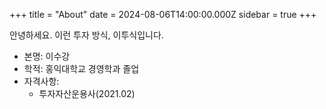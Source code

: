 +++
title = "About"
date = 2024-08-06T14:00:00.000Z
sidebar = true
+++

안녕하세요. 이런 투자 방식, 이투식입니다.

<!--more-->

- 본명: 이수강
- 학적: 홍익대학교 경영학과 졸업
- 자격사항:
  - 투자자산운용사(2021.02)
